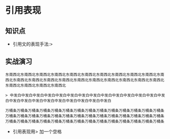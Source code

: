 引用表现
========

## 知识点

* 引用文的表现手法:>

## 实战演习

~~~
东南西北东南西北东南西北东南西北东南西北东南西北东南西北东南西北东南西北东南西北东南西北东南西北东南西北东南西北东南西北东南西北东南西北东南西北东南西北东南西北东南西北东南西北东南西北东南西北东南西北

> 中发白中发白中发白中发白中发白中发白中发白中发白中发白中发白中发白中发白中发白中发白中发白中发白中发白中发白中发白中发白中发白中发白中发白
    
万桶条万桶条万桶条万桶条万桶条万桶条万桶条万桶条万桶条万桶条万桶条万桶条万桶条万桶条万桶条万桶条万桶条万桶条万桶条万桶条万桶条万桶条万桶条万桶条万桶条万桶条万桶条万桶条万桶条万桶条万桶条万桶条万桶条万桶条万桶条万桶条万桶条万桶条万桶条万桶条万桶条万桶条
~~~

- 引用表现用> 加一个空格